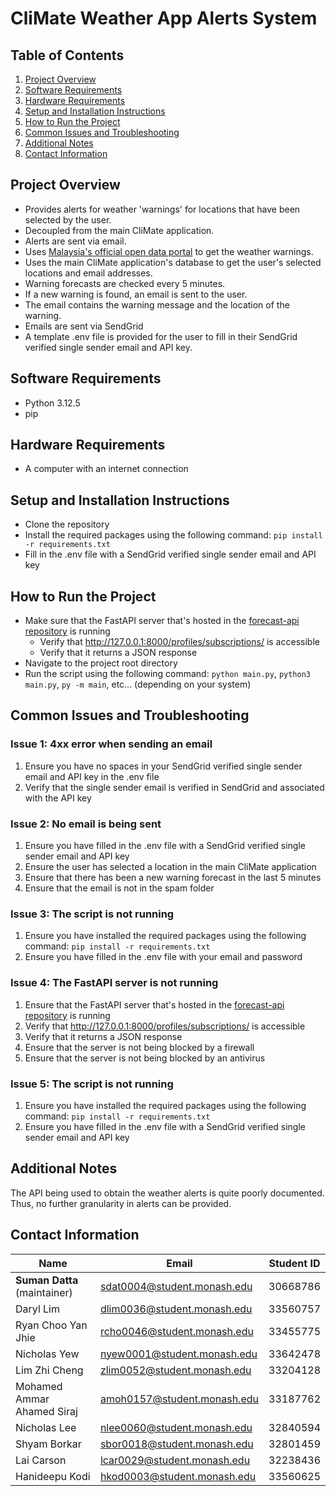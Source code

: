 # CliMate Weather App Alerts System

## Table of Contents
1. [Project Overview](#project-overview)
2. [Software Requirements](#software-requirements)
3. [Hardware Requirements](#hardware-requirements)
3. [Setup and Installation Instructions](#setup-and-installation-instructions)
4. [How to Run the Project](#how-to-run-the-project)
5. [Common Issues and Troubleshooting](#common-issues-and-troubleshooting)
6. [Additional Notes](#additional-notes)
7. [Contact Information](#contact-information)

## Project Overview
- Provides alerts for weather 'warnings' for locations that have been selected by the user.
- Decoupled from the main CliMate application.
- Alerts are sent via email.
- Uses [Malaysia's official open data portal](https://developer.data.gov.my/realtime-api/weather#warning-forecast) to get the weather warnings.
- Uses the main CliMate application's database to get the user's selected locations and email addresses.
- Warning forecasts are checked every 5 minutes.
- If a new warning is found, an email is sent to the user.
- The email contains the warning message and the location of the warning.
- Emails are sent via SendGrid
- A template .env file is provided for the user to fill in their SendGrid verified single sender email and API key.

## Software Requirements

- Python 3.12.5
- pip

## Hardware Requirements
- A computer with an internet connection

## Setup and Installation Instructions
- Clone the repository
- Install the required packages using the following command: `pip install -r requirements.txt`
- Fill in the .env file with a SendGrid verified single sender email and API key

## How to Run the Project
- Make sure that the FastAPI server that's hosted in the [forecast-api repository](https://github.com/FIT3170-Weather/forecast-api?tab=readme-ov-file#hardware-requirements) is running
  - Verify that http://127.0.0.1:8000/profiles/subscriptions/ is accessible
  - Verify that it returns a JSON response
- Navigate to the project root directory
- Run the script using the following command: `python main.py`, `python3 main.py`, `py -m main`, etc... (depending on your system)


## Common Issues and Troubleshooting

### Issue 1: 4xx error when sending an email
1. Ensure you have no spaces in your SendGrid verified single sender email and API key in the .env file
2. Verify that the single sender email is verified in SendGrid and associated with the API key

### Issue 2: No email is being sent
1. Ensure you have filled in the .env file with a SendGrid verified single sender email and API key
2. Ensure the user has selected a location in the main CliMate application
3. Ensure that there has been a new warning forecast in the last 5 minutes
4. Ensure that the email is not in the spam folder

### Issue 3: The script is not running
1. Ensure you have installed the required packages using the following command: `pip install -r requirements.txt`
2. Ensure you have filled in the .env file with your email and password

### Issue 4: The FastAPI server is not running
1. Ensure that the FastAPI server that's hosted in the [forecast-api repository](https://github.com/FIT3170-Weather/forecast-api?tab=readme-ov-file#hardware-requirements) is running
2. Verify that http://127.0.0.1:8000/profiles/subscriptions/ is accessible
3. Verify that it returns a JSON response
4. Ensure that the server is not being blocked by a firewall
5. Ensure that the server is not being blocked by an antivirus

### Issue 5: The script is not running
1. Ensure you have installed the required packages using the following command: `pip install -r requirements.txt`
2. Ensure you have filled in the .env file with a SendGrid verified single sender email and API key

## Additional Notes
The API being used to obtain the weather alerts is quite poorly documented. Thus, no further granularity in alerts can 
be provided.

## Contact Information

| Name                         | Email                       | Student ID |
|------------------------------|-----------------------------|------------|
| **Suman Datta** (maintainer) | sdat0004@student.monash.edu | 30668786   |
| Daryl Lim                    | dlim0036@student.monash.edu | 33560757   |
| Ryan Choo Yan Jhie           | rcho0046@student.monash.edu | 33455775   |
| Nicholas Yew                 | nyew0001@student.monash.edu | 33642478   |
| Lim Zhi Cheng                | zlim0052@student.monash.edu | 33204128   |
| Mohamed Ammar Ahamed Siraj   | amoh0157@student.monash.edu | 33187762   |
| Nicholas Lee                 | nlee0060@student.monash.edu | 32840594   |
| Shyam Borkar                 | sbor0018@student.monash.edu | 32801459   |
| Lai Carson                   | lcar0029@student.monash.edu | 32238436   |
| Hanideepu Kodi               | hkod0003@student.monash.edu | 33560625   |
